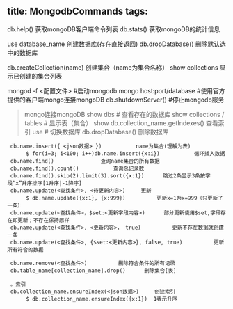 title: MongodbCommands
tags:
---

db.help()           获取mongoDB客户端命令列表
db.stats()          获取mongoDB的统计信息

use database_name           创建数据库(存在直接返回)
db.dropDatabase()       删除默认选中的数据库

db.createCollection(name)        创建集合（name为集合名称）
show collections       显示已创建的集合列表

mongod -f <配置文件>        #启动mongodb
mongo  host:port/database      #使用官方提供的客户端mongo连接mongoDB
db.shutdownServer()           #停止mongodb服务

> mongo连接mongoDB
     show dbs          # 查看存在的数据库
     show collections / tables      # 显示表（集合）
     show db.collection_name.getIndexes()      查看索引
     use  <db>           # 切换数据库
     db.dropDatabase()      删除数据库

     db.name.insert({ <json数据> })           name为集合(理解为表)
          $ for(i=3; i<100; i++)db.name.insert({x:i})           循环插入数据
     db.name.find()               查询name集合的所有数据
     db.name.find().count()           查询总记录数
     db.name.find().skip(2).limit(3).sort({x:1})      跳过2条显示3条按字段“x”升序排序[1升序|-1降序]
     db.name.update(<查找条件>, <待更新内容>)     更新
          $ db.name.update({x:1}, {x:999})          更新x=1为x=999（只更新了一条）
     db.name.update(<查找条件>，$set:<更新字段内容>)      部分更新使用$set,字段存在即更新；不存在保持原样
     db.name.update(<查找条件>, <更新内容>， true)          更新不存在数据就创建一条
     db.name.update(<查找条件>, {$set:<更新内容>}, false, true)          更新所有符合的数据

     db.name.remove(<查找条件>)          删除符合条件的所有记录
     db.table_name[collection_name].drop()      删除集合[表]

     。索引
     db.collection_name.ensureIndex(<json数据>)     创建索引
          $ db.collection_name.ensureIndex({x:1})  1表示升序